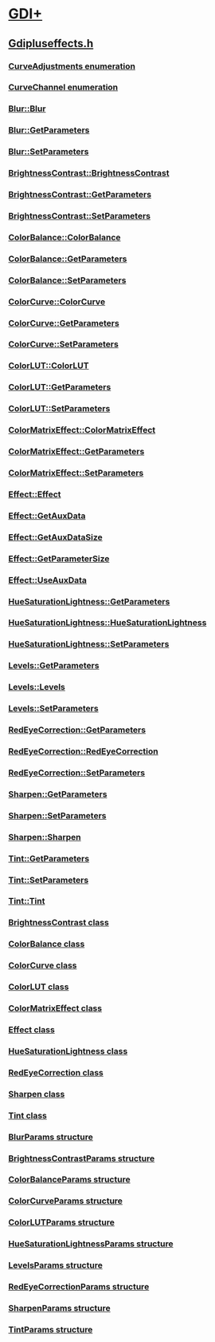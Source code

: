 # [GDI+](../_gdiplus/index.md)
## [Gdipluseffects.h](index.md)
### [CurveAdjustments enumeration](../gdipluseffects/ne-gdipluseffects-curveadjustments.md)
### [CurveChannel enumeration](../gdipluseffects/ne-gdipluseffects-curvechannel.md)
### [Blur::Blur](../gdipluseffects/nf-gdipluseffects-blur-blur.md)
### [Blur::GetParameters](../gdipluseffects/nf-gdipluseffects-blur-getparameters.md)
### [Blur::SetParameters](../gdipluseffects/nf-gdipluseffects-blur-setparameters.md)
### [BrightnessContrast::BrightnessContrast](../gdipluseffects/nf-gdipluseffects-brightnesscontrast-brightnesscontrast.md)
### [BrightnessContrast::GetParameters](../gdipluseffects/nf-gdipluseffects-brightnesscontrast-getparameters.md)
### [BrightnessContrast::SetParameters](../gdipluseffects/nf-gdipluseffects-brightnesscontrast-setparameters.md)
### [ColorBalance::ColorBalance](../gdipluseffects/nf-gdipluseffects-colorbalance-colorbalance.md)
### [ColorBalance::GetParameters](../gdipluseffects/nf-gdipluseffects-colorbalance-getparameters.md)
### [ColorBalance::SetParameters](../gdipluseffects/nf-gdipluseffects-colorbalance-setparameters.md)
### [ColorCurve::ColorCurve](../gdipluseffects/nf-gdipluseffects-colorcurve-colorcurve.md)
### [ColorCurve::GetParameters](../gdipluseffects/nf-gdipluseffects-colorcurve-getparameters.md)
### [ColorCurve::SetParameters](../gdipluseffects/nf-gdipluseffects-colorcurve-setparameters.md)
### [ColorLUT::ColorLUT](../gdipluseffects/nf-gdipluseffects-colorlut-colorlut.md)
### [ColorLUT::GetParameters](../gdipluseffects/nf-gdipluseffects-colorlut-getparameters.md)
### [ColorLUT::SetParameters](../gdipluseffects/nf-gdipluseffects-colorlut-setparameters.md)
### [ColorMatrixEffect::ColorMatrixEffect](../gdipluseffects/nf-gdipluseffects-colormatrixeffect-colormatrixeffect.md)
### [ColorMatrixEffect::GetParameters](../gdipluseffects/nf-gdipluseffects-colormatrixeffect-getparameters.md)
### [ColorMatrixEffect::SetParameters](../gdipluseffects/nf-gdipluseffects-colormatrixeffect-setparameters.md)
### [Effect::Effect](../gdipluseffects/nf-gdipluseffects-effect-effect.md)
### [Effect::GetAuxData](../gdipluseffects/nf-gdipluseffects-effect-getauxdata.md)
### [Effect::GetAuxDataSize](../gdipluseffects/nf-gdipluseffects-effect-getauxdatasize.md)
### [Effect::GetParameterSize](../gdipluseffects/nf-gdipluseffects-effect-getparametersize.md)
### [Effect::UseAuxData](../gdipluseffects/nf-gdipluseffects-effect-useauxdata.md)
### [HueSaturationLightness::GetParameters](../gdipluseffects/nf-gdipluseffects-huesaturationlightness-getparameters.md)
### [HueSaturationLightness::HueSaturationLightness](../gdipluseffects/nf-gdipluseffects-huesaturationlightness-huesaturationlightness.md)
### [HueSaturationLightness::SetParameters](../gdipluseffects/nf-gdipluseffects-huesaturationlightness-setparameters.md)
### [Levels::GetParameters](../gdipluseffects/nf-gdipluseffects-levels-getparameters.md)
### [Levels::Levels](../gdipluseffects/nf-gdipluseffects-levels-levels.md)
### [Levels::SetParameters](../gdipluseffects/nf-gdipluseffects-levels-setparameters.md)
### [RedEyeCorrection::GetParameters](../gdipluseffects/nf-gdipluseffects-redeyecorrection-getparameters.md)
### [RedEyeCorrection::RedEyeCorrection](../gdipluseffects/nf-gdipluseffects-redeyecorrection-redeyecorrection.md)
### [RedEyeCorrection::SetParameters](../gdipluseffects/nf-gdipluseffects-redeyecorrection-setparameters.md)
### [Sharpen::GetParameters](../gdipluseffects/nf-gdipluseffects-sharpen-getparameters.md)
### [Sharpen::SetParameters](../gdipluseffects/nf-gdipluseffects-sharpen-setparameters.md)
### [Sharpen::Sharpen](../gdipluseffects/nf-gdipluseffects-sharpen-sharpen.md)
### [Tint::GetParameters](../gdipluseffects/nf-gdipluseffects-tint-getparameters.md)
### [Tint::SetParameters](../gdipluseffects/nf-gdipluseffects-tint-setparameters.md)
### [Tint::Tint](../gdipluseffects/nf-gdipluseffects-tint-tint.md)
### [BrightnessContrast class](../gdipluseffects/nl-gdipluseffects-brightnesscontrast.md)
### [ColorBalance class](../gdipluseffects/nl-gdipluseffects-colorbalance.md)
### [ColorCurve class](../gdipluseffects/nl-gdipluseffects-colorcurve.md)
### [ColorLUT class](../gdipluseffects/nl-gdipluseffects-colorlut.md)
### [ColorMatrixEffect class](../gdipluseffects/nl-gdipluseffects-colormatrixeffect.md)
### [Effect class](../gdipluseffects/nl-gdipluseffects-effect.md)
### [HueSaturationLightness class](../gdipluseffects/nl-gdipluseffects-huesaturationlightness.md)
### [RedEyeCorrection class](../gdipluseffects/nl-gdipluseffects-redeyecorrection.md)
### [Sharpen class](../gdipluseffects/nl-gdipluseffects-sharpen.md)
### [Tint class](../gdipluseffects/nl-gdipluseffects-tint.md)
### [BlurParams structure](../gdipluseffects/ns-gdipluseffects-blurparams.md)
### [BrightnessContrastParams structure](../gdipluseffects/ns-gdipluseffects-brightnesscontrastparams.md)
### [ColorBalanceParams structure](../gdipluseffects/ns-gdipluseffects-colorbalanceparams.md)
### [ColorCurveParams structure](../gdipluseffects/ns-gdipluseffects-colorcurveparams.md)
### [ColorLUTParams structure](../gdipluseffects/ns-gdipluseffects-colorlutparams.md)
### [HueSaturationLightnessParams structure](../gdipluseffects/ns-gdipluseffects-huesaturationlightnessparams.md)
### [LevelsParams structure](../gdipluseffects/ns-gdipluseffects-levelsparams.md)
### [RedEyeCorrectionParams structure](../gdipluseffects/ns-gdipluseffects-redeyecorrectionparams.md)
### [SharpenParams structure](../gdipluseffects/ns-gdipluseffects-sharpenparams.md)
### [TintParams structure](../gdipluseffects/ns-gdipluseffects-tintparams.md)
